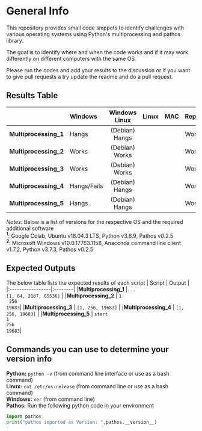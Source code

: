# General Info
This repository provides small code snippets to identify challenges with various operating systems using Python's
multiprocessing and pathos library.

The goal is to identify where and when the code works and if it may work differently on different computers with the 
same OS.

Please run the codes and add your results to the discussion or if you want to give pull requests a try update the readme
and do a pull request. 

## Results Table
|                  | Windows |  Windows Linux |Linux| MAC | Repl.it |Ideone.com | [Colab](https://colab.research.google.com/drive/1kE--nW2wKvA9i13arUV5zHAcs4Ht9XTc "Colab Notebook")<sup>1</sup> | Windows<sup>2</sup> |
|:-----------------|:--------|:-------------:|:---:|:---:|:-------:|-----------|-----------|-----------|
|**Multiprocessing_1** |Hangs    |(Debian) Hangs |     |     | Works   | Fails     | Works     | Works     |
|**Multiprocessing_2** |Works    |(Debian) Works |     |     | Works   | Works     | Works     | Works     |
|**Multiprocessing_3** |Works    |(Debian) Works |     |     | Works   | Works     | Works     | Works     |
|**Multiprocessing_4** |Hangs/Fails| (Debian) Hangs|   |   |  Works   | Fails     | Works     | Works     |
|**Multiprocessing_5** |Hangs   | (Debian) Hangs|   |      | Works |  Fails | Works     | Works     |

*Notes:* Below is a list of versions for the respective OS and the required additional software  
**<sup>1</sup>**: Google Colab, Ubuntu v18.04.3 LTS, Python v3.6.9, Pathos v0.2.5  
**<sup>2</sup>**: Microsoft Windows v10.0.17763.1158, Anaconda command line client v1.7.2, Python v3.7.3, Pathos v0.2.5  

## Expected Outputs
The below table lists the expected results of each script
| Script | Output |
|:-----------------|:--------|
|**Multiprocessing_1** |`...` </br>`[1, 64, 2187, 65536]` | 
|**Multiprocessing_2** | `1`</br>` 256`</br>`19683`| 
|**Multiprocessing_3** | `[1, 256, 19683]` | 
|**Multiprocessing_4** | `[1, 256, 19683]` | 
|**Multiprocessing_5** | `start`</br>`1`</br>`256`</br>`19683`| 

## Commands you can use to determine your version info
**Python:** `python -v` (from command line interface or use as a bash command)  
**Linux:** `cat /etc/os-release` (from command line or use as a bash command)  
**Windows:** `ver` (from command line)  
**Pathos:** Run the following python code in your environment
```python
import pathos
print("pathos imported as Version: ",pathos.__version__)
```
